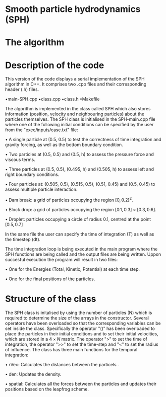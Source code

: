 # Smooth particle hydrodynamics (SPH)

# The algorithm

# Description of the code

This version of the code displays a serial implementation of the SPH algorithm in C++. It comprises two .cpp files and their corresponding header (.h) files. 

•main-SPH.cpp
•class.cpp
•class.h
•Makefile

The algorithm is implemented in the class called SPH which also stores information (position, velocity and neighbouring particles) about the particles themselves. The SPH class is initialised in the SPH-main.cpp file where one of the following initial conditions can be specified by the user from the "exec/inputs/case.txt" file:

• A single particle at (0.5, 0.5) to test the correctness of time integration and gravity forcing, as well as the bottom boundary condition.

• Two particles at (0.5, 0.5) and (0.5, h) to assess the pressure force and viscous terms. 

• Three particles at (0.5, 0.5), (0.495, h) and (0.505, h) to assess left and right boundary conditions. 

• Four particles at: (0.505, 0.5), (0.515, 0.5), (0.51, 0.45) and (0.5, 0.45) to assess multiple particle interaction.

• Dam break: a grid of particles occupying the region $[0,0.2]^2$.

• Block drop: a grid of particles occupying the region $[0.1,0.3]\times[0.3,0.6]$.

• Droplet: particles occupying a circle of radius 0.1, centred at the point $[0.5,0.7]$

In the same file the user can specify the time of integration (T) as well as the timestep (dt).

The time integration loop is being executed in the main program where the SPH functions are being called and the output files are being written. Uppon succesful execution the program will result in two files:

• One for the Energies (Total, Kinetic, Potential) at each time step.

• One for the final positions of the particles.

# Structure of the class

The SPH class is initalised by using the number of particles (N) which is required to determine the size of the arrays in the constructor. Several operators have been overloaded so that the corresponding variables can be set inside the class. Specifically the operator "()" has been overloaded to place the particles in their initial conditions and to set their initial velocities, which are stored in a $4\times N$ matrix. The operator ">" to set the time of integration, the operator ">>" to set the time-step and "<" to set the radius of influence. The class has three main functions for the temporal integration:

• rVec: Calculates the distances between the particels .

• den: Updates the density.

• spatial: Calculates all the forces between the particles and updates their positions based on the leapfrog scheme.
